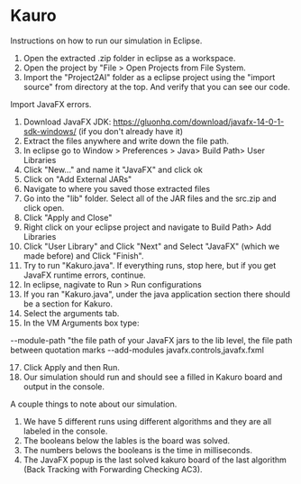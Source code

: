 # Kauro
Instructions on how to run our simulation in Eclipse.

1) Open the extracted .zip folder in eclipse as a workspace.
2) Open the project by "File > Open Projects from File System.
3) Import the "Project2AI" folder as a eclipse project using the "import source" from directory at the top. And verify that you can see our code.


Import JavaFX errors.
1) Download JavaFX JDK: https://gluonhq.com/download/javafx-14-0-1-sdk-windows/ (if you don't already have it)
2) Extract the files anywhere and write down the file path.
3) In eclipse go to Window > Preferences > Java> Build Path> User Libraries
4) Click "New..." and name it "JavaFX" and click ok
5) Click on "Add External JARs"
6) Navigate to where you saved those extracted files
7) Go into the "lib" folder. Select all of the JAR files and the src.zip and click open.
8) Click "Apply and Close"
9) Right click on your eclipse project and navigate to Build Path> Add Libraries 
10) Click "User Library" and Click "Next" and Select "JavaFX" (which we made before) and Click "Finish". 
11) Try to run "Kakuro.java". If everything runs, stop here, but if you get JavaFX runtime errors, continue.
12) In eclipse, nagivate to Run > Run configurations
13) If you ran "Kakuro.java", under the java application section there should be a section for Kakuro.
14) Select the arguments tab.
15) In the VM Arguments box type:

 --module-path "the file path of your JavaFX jars to the lib level, the file path between quotation marks --add-modules javafx.controls,javafx.fxml
 
17) Click Apply and then Run.
18) Our simulation should run and should see a filled in Kakuro board and output in the console.

A couple things to note about our simulation.
1) We have 5 different runs using different algorithms and they are all labeled in the console.
2) The booleans below the lables is the board was solved.
3) The numbers belows the booleans is the time in milliseconds.
4) The JavaFX popup is the last solved kakuro board of the last algorithm (Back Tracking with Forwarding Checking AC3).




